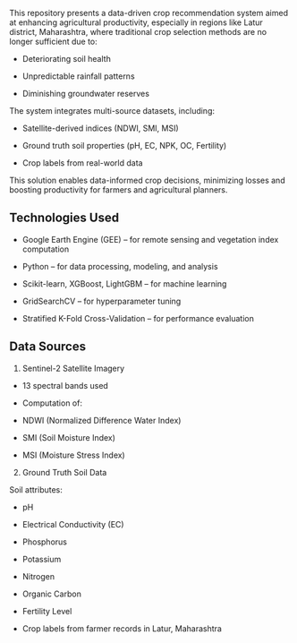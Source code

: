 This repository presents a data-driven crop recommendation system aimed at enhancing agricultural productivity, especially in regions like Latur district, Maharashtra, where traditional crop selection methods are no longer sufficient due to:

- Deteriorating soil health

- Unpredictable rainfall patterns

- Diminishing groundwater reserves

The system integrates multi-source datasets, including:

- Satellite-derived indices (NDWI, SMI, MSI)

- Ground truth soil properties (pH, EC, NPK, OC, Fertility)

- Crop labels from real-world data

This solution enables data-informed crop decisions, minimizing losses and boosting productivity for farmers and agricultural planners.

## Technologies Used

- Google Earth Engine (GEE) – for remote sensing and vegetation index computation

- Python – for data processing, modeling, and analysis

- Scikit-learn, XGBoost, LightGBM – for machine learning

- GridSearchCV – for hyperparameter tuning

- Stratified K-Fold Cross-Validation – for performance evaluation

## Data Sources
1. Sentinel-2 Satellite Imagery
- 13 spectral bands used

- Computation of:

- NDWI (Normalized Difference Water Index)

- SMI (Soil Moisture Index)

- MSI (Moisture Stress Index)

2. Ground Truth Soil Data

Soil attributes:

- pH

- Electrical Conductivity (EC)

- Phosphorus

- Potassium

- Nitrogen

- Organic Carbon

- Fertility Level

- Crop labels from farmer records in Latur, Maharashtra
